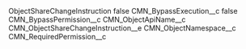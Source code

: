 <?xml version="1.0" encoding="UTF-8"?>
<CustomMetadata xmlns="http://soap.sforce.com/2006/04/metadata" xmlns:xsi="http://www.w3.org/2001/XMLSchema-instance" xmlns:xsd="http://www.w3.org/2001/XMLSchema">
    <label>ObjectShareChangeInstruction</label>
    <protected>false</protected>
    <values>
        <field>CMN_BypassExecution__c</field>
        <value xsi:type="xsd:boolean">false</value>
    </values>
    <values>
        <field>CMN_BypassPermission__c</field>
        <value xsi:nil="true"/>
    </values>
    <values>
        <field>CMN_ObjectApiName__c</field>
        <value xsi:type="xsd:string">CMN_ObjectShareChangeInstruction__e</value>
    </values>
    <values>
        <field>CMN_ObjectNamespace__c</field>
        <value xsi:nil="true"/>
    </values>
    <values>
        <field>CMN_RequiredPermission__c</field>
        <value xsi:nil="true"/>
    </values>
</CustomMetadata>
